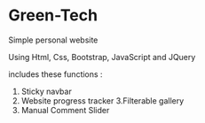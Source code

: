 # Green-Tech
Simple personal website

Using Html, Css, Bootstrap, JavaScript and JQuery

includes these functions :

1. Sticky navbar
2. Website progress tracker
3.Filterable gallery
4. Manual Comment Slider
